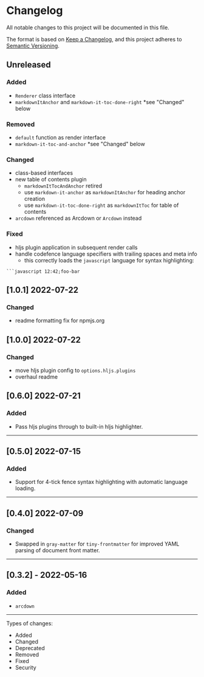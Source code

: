 # Changelog

All notable changes to this project will be documented in this file.

The format is based on [Keep a Changelog](https://keepachangelog.com/en/1.0.0/),
and this project adheres to [Semantic Versioning](https://semver.org/spec/v2.0.0.html).

## Unreleased

### Added
- `Renderer` class interface
- `markdownItAnchor` and `markdown-it-toc-done-right` *see "Changed" below

### Removed
- `default` function as render interface
- `markdown-it-toc-and-anchor` *see "Changed" below

### Changed
- class-based interfaces
- new table of contents plugin
  - `markdownItTocAndAnchor` retired
  - use `markdown-it-anchor` as `markdownItAnchor` for heading anchor creation
  - use `markdown-it-toc-done-right` as `markdownItToc` for table of contents
- `arcdown` referenced as Arcdown or `Arcdown` instead

### Fixed
- hljs plugin application in subsequent render calls
- handle codefence language specifiers with trailing spaces and meta info
  - this correctly loads the `javascript` language for syntax highlighting:
````
```javascript 12:42;foo-bar 
````

## [1.0.1] 2022-07-22

### Changed
- readme formatting fix for npmjs.org

## [1.0.0] 2022-07-22

### Changed
- move hljs plugin config to `options.hljs.plugins`
- overhaul readme

## [0.6.0] 2022-07-21

### Added
- Pass hljs plugins through to built-in hljs highlighter.

---

## [0.5.0] 2022-07-15

### Added
- Support for 4-tick fence syntax highlighting with automatic language loading.

---

## [0.4.0] 2022-07-09

### Changed
- Swapped in `gray-matter` for `tiny-frontmatter` for improved YAML parsing of document front matter.

---

## [0.3.2] - 2022-05-16

### Added
- `arcdown`

---

Types of changes:
- Added
- Changed
- Deprecated
- Removed
- Fixed
- Security
